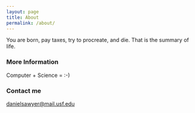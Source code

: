 ```yaml
---
layout: page
title: About
permalink: /about/
---
```


You are born, pay taxes, try to procreate, and die. That is the summary of life.

### More Information

Computer + Science = :-)

### Contact me

[danielsawyer@mail.usf.edu](mailto:danielsawyer@mail.usf.edu)
